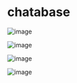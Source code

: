 # chatabase



![image](https://user-images.githubusercontent.com/25888523/69852261-7f60e780-128c-11ea-8142-542a35860198.png)






![image](https://user-images.githubusercontent.com/25888523/69852370-c18a2900-128c-11ea-8b51-40348afac7f8.png)







![image](https://user-images.githubusercontent.com/25888523/69852516-20e83900-128d-11ea-94e6-da50ed8cc2f3.png)






![image](https://user-images.githubusercontent.com/25888523/69852560-3fe6cb00-128d-11ea-824a-c48cf1074d1e.png)
